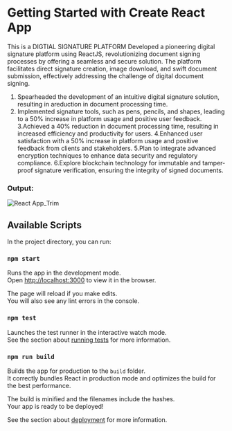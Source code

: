 # Getting Started with Create React App

This is a DIGTIAL SIGNATURE PLATFORM
Developed a pioneering digital signature platform using ReactJS, revolutionizing document signing processes by offering a seamless and secure solution. The platform facilitates direct signature creation, image download, and swift document submission, effectively addressing the challenge of digital document signing.

1. Spearheaded the development of an intuitive digital signature solution, resulting in areduction in document processing time.
2. Implemented signature tools, such as pens, pencils, and shapes, leading to a 50% increase in platform usage and positive user feedback.
3.Achieved a 40% reduction in document processing time, resulting in increased efficiency and productivity for users.
4.Enhanced user satisfaction with a 50% increase in platform usage and positive feedback from clients and stakeholders.
5.Plan to integrate advanced encryption techniques to enhance data security and regulatory compliance.
6.Explore blockchain technology for immutable and tamper-proof signature verification, ensuring the integrity of signed documents.







### Output:

![React App_Trim](https://user-images.githubusercontent.com/42608756/123518903-bd6ef900-d6c5-11eb-8c82-1949bce4d100.gif)






## Available Scripts

In the project directory, you can run:

### `npm start`

Runs the app in the development mode.\
Open [http://localhost:3000](http://localhost:3000) to view it in the browser.

The page will reload if you make edits.\
You will also see any lint errors in the console.

### `npm test`

Launches the test runner in the interactive watch mode.\
See the section about [running tests](https://facebook.github.io/create-react-app/docs/running-tests) for more information.

### `npm run build`

Builds the app for production to the `build` folder.\
It correctly bundles React in production mode and optimizes the build for the best performance.

The build is minified and the filenames include the hashes.\
Your app is ready to be deployed!

See the section about [deployment](https://facebook.github.io/create-react-app/docs/deployment) for more information.
